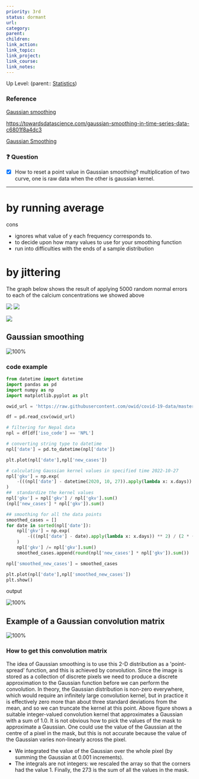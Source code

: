 ```yaml
---
priority: 3rd
status: dormant
url: 
category: 
parent: 
children: 
link_action: 
link_topic: 
link_project: 
link_course: 
link_notes: 
---
```

Up Level: (parent:: [Statistics](Statistics.md))


### Reference

[Gaussian smoothing](https://influentialpoints.com/Training/gaussian_smoothing.htm)

https://towardsdatascience.com/gaussian-smoothing-in-time-series-data-c6801f8a4dc3

[Gaussian Smoothing](https://homepages.inf.ed.ac.uk/rbf/HIPR2/gsmooth.htm)

### ❓ Question

- [x]  How to reset a point value in Gaussian smoothing? multiplication of two curve, one is raw data when the other is gaussian kernel.

---

# by running average

cons

- ignores what value of y each frequency corresponds to.
- to decide upon how many values to use for your smoothing function
- run into difficulties with the ends of a sample distribution

# by jittering

The graph below shows the result of applying 5000 random normal errors to each of the calcium concentrations we showed above

![](smoothing/Untitled.png) ![](smoothing/Untitled%201.png)

![](smoothing/Untitled%202.png)

## Gaussian smoothing


![100%](smoothing/Untitled%203.png)

### code example
```python
from datetime import datetime
import pandas as pd
import numpy as np
import matplotlib.pyplot as plt

owid_url = 'https://raw.githubusercontent.com/owid/covid-19-data/master/public/data/owid-covid-data.csv'

df = pd.read_csv(owid_url)

# filtering for Nepal data
npl = df[df['iso_code'] == 'NPL']

# converting string type to datetime 
npl['date'] = pd.to_datetime(npl['date'])

plt.plot(npl['date'],npl['new_cases'])

# calculating Gaussian kernel values in specified time 2022-10-27
npl['gkv'] = np.exp(
    -(((npl['date'] - datetime(2020, 10, 27)).apply(lambda x: x.days)) ** 2) / (2 * (2 ** 2))
)
##  standardize the kernel values 
npl['gkv'] = npl['gkv'] / npl['gkv'].sum()
(npl['new_cases'] * npl['gkv']).sum()

## smoothing for all the data points
smoothed_cases = []
for date in sorted(npl['date']):
    npl['gkv'] = np.exp(
        -(((npl['date'] - date).apply(lambda x: x.days)) ** 2) / (2 * (2 ** 2))
    )
    npl['gkv'] /= npl['gkv'].sum()
    smoothed_cases.append(round(npl['new_cases'] * npl['gkv']).sum())

npl['smoothed_new_cases'] = smoothed_cases

plt.plot(npl['date'],npl['smoothed_new_cases'])
plt.show()
```

output

![100%](smoothing/Untitled%204.png)
## Example of a Gaussian convolution matrix
![100%](smoothing/Untitled%205.png)

### How to get this convolution matrix

The idea of Gaussian smoothing is to use this 2-D distribution as a 'point-spread' function, and this is achieved by convolution. Since the image is stored as a collection of discrete pixels we need to produce a discrete approximation to the Gaussian function before we can perform the convolution. In theory, the Gaussian distribution is non-zero everywhere, which would require an infinitely large convolution kernel, but in practice it is effectively zero more than about three standard deviations from the mean, and so we can truncate the kernel at this point. 
Above figure shows a suitable integer-valued convolution kernel that approximates a Gaussian with a sum of 1.0. It is not obvious how to pick the values of the mask to approximate a Gaussian. One could use the value of the Gaussian at the centre of a pixel in the mask, but this is not accurate because the value of the Gaussian varies non-linearly across the pixel. 

- We integrated the value of the Gaussian over the whole pixel (by summing the Gaussian at 0.001 increments).
- The integrals are not integers: we rescaled the array so that the corners had the value 1. Finally, the 273 is the sum of all the values in the mask.